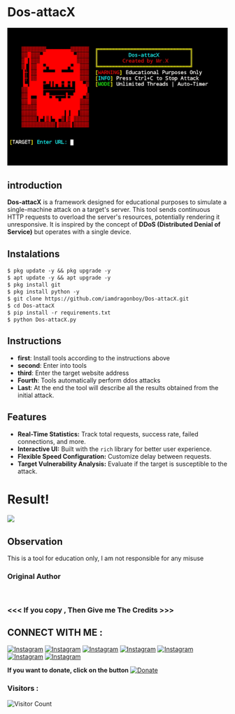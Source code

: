 # Dos-attacX
![Dos-attacX preview](Dos-attacX.jpg)

## introduction
**Dos-attacX** is a framework designed for educational purposes to simulate a single-machine attack on a target's server. This tool sends continuous HTTP requests to overload the server's resources, potentially rendering it unresponsive. It is inspired by the concept of **DDoS (Distributed Denial of Service)** but operates with a single device.  

## Instalations
```
$ pkg update -y && pkg upgrade -y
$ apt update -y && apt upgrade -y
$ pkg install git
$ pkg install python -y
$ git clone https://github.com/iamdragonboy/Dos-attacX.git
$ cd Dos-attacX
$ pip install -r requirements.txt
$ python Dos-attacX.py
```

## Instructions
- **first**: Install tools according to the instructions above
- **second**: Enter into tools
- **third**: Enter the target website address
- **Fourth**: Tools automatically perform ddos attacks
- **Last**: At the end the tool will describe all the results obtained from the initial attack.

## Features
- **Real-Time Statistics:** Track total requests, success rate, failed connections, and more.  
- **Interactive UI:** Built with the `rich` library for better user experience.  
- **Flexible Speed Configuration:** Customize delay between requests.  
- **Target Vulnerability Analysis:** Evaluate if the target is susceptible to the attack.  

# Result!

<img src="https://github.com/Whomrx666/Dos-attacX/blob/main/result.jpg">

## Observation
This is a tool for education only, I am not responsible for any misuse
### Original Author
<a href="https://github.com/Whomrx666"><img src="https://img.shields.io/badge/Original-Author-brightgreen.svg" alt=""/></a>

### <<< If you copy , Then Give me The Credits >>>

## CONNECT WITH ME :

[![Instagram](https://img.shields.io/badge/WEBSITE-VISIT-yellow?style=for-the-badge&logo=blogger)](https://whomrxhackers.blogspot.com/)
[![Instagram](https://img.shields.io/badge/TWITTER-FOLLOW-red?style=for-the-badge&logo=x)](https://twitter.com/whomrx666)
[![Instagram](https://img.shields.io/badge/YOUTUBE-SUBSCRIBE-red?style=for-the-badge&logo=youtube)](https://youtube.com/@whomrxhackers)
[![Instagram](https://img.shields.io/badge/FACEBOOK-LIKE-red?style=for-the-badge&logo=facebook)](https://facebook.com/https://www.facebook.com/whomrx.666)
[![Instagram](https://img.shields.io/badge/TELEGRAM-CONNECT-red?style=for-the-badge&logo=telegram)](https://t.me/@Whomr_X)
[![Instagram](https://img.shields.io/badge/GMAIL-CONTACT-red?style=for-the-badge&logo=gmail)](mailto:whomrx666@gmail.com)
[![Instagram](https://img.shields.io/badge/TIKTOK-FOLLOW-red?style=for-the-badge&logo=tiktok)](https://www.tiktok.com/@whomr.x)

**If you want to donate, click on the button**
<a href="https://saweria.co/whomrx"><img title="Donate" src="https://img.shields.io/badge/Donate-Dos attacX-yellow?style=for-the-badge&logo=github"></a>

### Visitors :
![Visitor Count](https://profile-counter.glitch.me/Whomrx666/count.svg)
